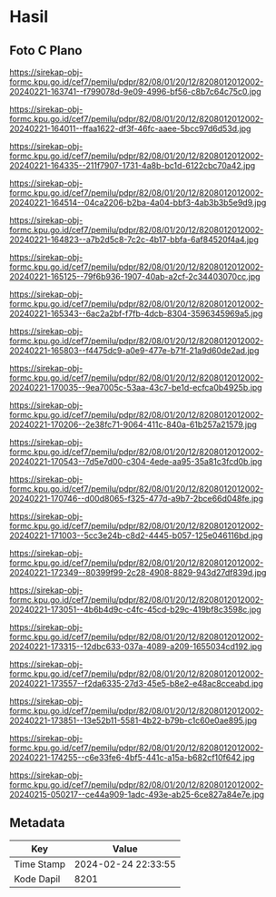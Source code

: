 # Hasil

## Foto C Plano

https://sirekap-obj-formc.kpu.go.id/cef7/pemilu/pdpr/82/08/01/20/12/8208012012002-20240221-163741--f799078d-9e09-4996-bf56-c8b7c64c75c0.jpg

https://sirekap-obj-formc.kpu.go.id/cef7/pemilu/pdpr/82/08/01/20/12/8208012012002-20240221-164011--ffaa1622-df3f-46fc-aaee-5bcc97d6d53d.jpg

https://sirekap-obj-formc.kpu.go.id/cef7/pemilu/pdpr/82/08/01/20/12/8208012012002-20240221-164335--211f7907-1731-4a8b-bc1d-6122cbc70a42.jpg

https://sirekap-obj-formc.kpu.go.id/cef7/pemilu/pdpr/82/08/01/20/12/8208012012002-20240221-164514--04ca2206-b2ba-4a04-bbf3-4ab3b3b5e9d9.jpg

https://sirekap-obj-formc.kpu.go.id/cef7/pemilu/pdpr/82/08/01/20/12/8208012012002-20240221-164823--a7b2d5c8-7c2c-4b17-bbfa-6af84520f4a4.jpg

https://sirekap-obj-formc.kpu.go.id/cef7/pemilu/pdpr/82/08/01/20/12/8208012012002-20240221-165125--79f6b936-1907-40ab-a2cf-2c34403070cc.jpg

https://sirekap-obj-formc.kpu.go.id/cef7/pemilu/pdpr/82/08/01/20/12/8208012012002-20240221-165343--6ac2a2bf-f7fb-4dcb-8304-3596345969a5.jpg

https://sirekap-obj-formc.kpu.go.id/cef7/pemilu/pdpr/82/08/01/20/12/8208012012002-20240221-165803--f4475dc9-a0e9-477e-b71f-21a9d60de2ad.jpg

https://sirekap-obj-formc.kpu.go.id/cef7/pemilu/pdpr/82/08/01/20/12/8208012012002-20240221-170035--9ea7005c-53aa-43c7-be1d-ecfca0b4925b.jpg

https://sirekap-obj-formc.kpu.go.id/cef7/pemilu/pdpr/82/08/01/20/12/8208012012002-20240221-170206--2e38fc71-9064-411c-840a-61b257a21579.jpg

https://sirekap-obj-formc.kpu.go.id/cef7/pemilu/pdpr/82/08/01/20/12/8208012012002-20240221-170543--7d5e7d00-c304-4ede-aa95-35a81c3fcd0b.jpg

https://sirekap-obj-formc.kpu.go.id/cef7/pemilu/pdpr/82/08/01/20/12/8208012012002-20240221-170746--d00d8065-f325-477d-a9b7-2bce66d048fe.jpg

https://sirekap-obj-formc.kpu.go.id/cef7/pemilu/pdpr/82/08/01/20/12/8208012012002-20240221-171003--5cc3e24b-c8d2-4445-b057-125e046116bd.jpg

https://sirekap-obj-formc.kpu.go.id/cef7/pemilu/pdpr/82/08/01/20/12/8208012012002-20240221-172349--80399f99-2c28-4908-8829-943d27df839d.jpg

https://sirekap-obj-formc.kpu.go.id/cef7/pemilu/pdpr/82/08/01/20/12/8208012012002-20240221-173051--4b6b4d9c-c4fc-45cd-b29c-419bf8c3598c.jpg

https://sirekap-obj-formc.kpu.go.id/cef7/pemilu/pdpr/82/08/01/20/12/8208012012002-20240221-173315--12dbc633-037a-4089-a209-1655034cd192.jpg

https://sirekap-obj-formc.kpu.go.id/cef7/pemilu/pdpr/82/08/01/20/12/8208012012002-20240221-173557--f2da6335-27d3-45e5-b8e2-e48ac8cceabd.jpg

https://sirekap-obj-formc.kpu.go.id/cef7/pemilu/pdpr/82/08/01/20/12/8208012012002-20240221-173851--13e52b11-5581-4b22-b79b-c1c60e0ae895.jpg

https://sirekap-obj-formc.kpu.go.id/cef7/pemilu/pdpr/82/08/01/20/12/8208012012002-20240221-174255--c6e33fe6-4bf5-441c-a15a-b682cf10f642.jpg

https://sirekap-obj-formc.kpu.go.id/cef7/pemilu/pdpr/82/08/01/20/12/8208012012002-20240215-050217--ce44a909-1adc-493e-ab25-6ce827a84e7e.jpg


## Metadata

| Key        | Value               |
| ---------- | ------------------- |
| Time Stamp | 2024-02-24 22:33:55 |
| Kode Dapil | 8201                |



